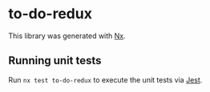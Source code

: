 # to-do-redux

This library was generated with [Nx](https://nx.dev).

## Running unit tests

Run `nx test to-do-redux` to execute the unit tests via [Jest](https://jestjs.io).
